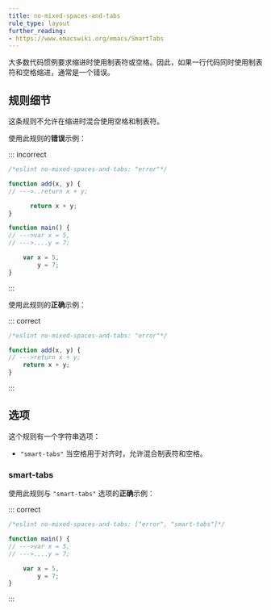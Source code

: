 ```yaml
---
title: no-mixed-spaces-and-tabs
rule_type: layout
further_reading:
- https://www.emacswiki.org/emacs/SmartTabs
---
```


大多数代码惯例要求缩进时使用制表符或空格。因此，如果一行代码同时使用制表符和空格缩进，通常是一个错误。

## 规则细节

这条规则不允许在缩进时混合使用空格和制表符。

使用此规则的**错误**示例：

::: incorrect

```js
/*eslint no-mixed-spaces-and-tabs: "error"*/

function add(x, y) {
// --->..return x + y;

      return x + y;
}

function main() {
// --->var x = 5,
// --->....y = 7;

    var x = 5,
        y = 7;
}
```

:::

使用此规则的**正确**示例：

::: correct

```js
/*eslint no-mixed-spaces-and-tabs: "error"*/

function add(x, y) {
// --->return x + y;
    return x + y;
}
```

:::

## 选项

这个规则有一个字符串选项：

* `"smart-tabs"` 当空格用于对齐时，允许混合制表符和空格。

### smart-tabs

使用此规则与 `"smart-tabs"` 选项的**正确**示例：

::: correct

```js
/*eslint no-mixed-spaces-and-tabs: ["error", "smart-tabs"]*/

function main() {
// --->var x = 5,
// --->....y = 7;

    var x = 5,
        y = 7;
}
```

:::
